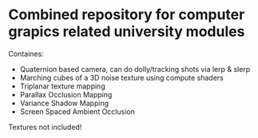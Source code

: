 # Combined repository for computer grapics related university modules
Containes:
- Quaternion based camera, can do dolly/tracking shots via lerp & slerp
- Marching cubes of a 3D noise texture using compute shaders
- Triplanar texture mapping
- Parallax Occlusion Mapping
- Variance Shadow Mapping
- Screen Spaced Ambient Occlusion

Textures not included! 
